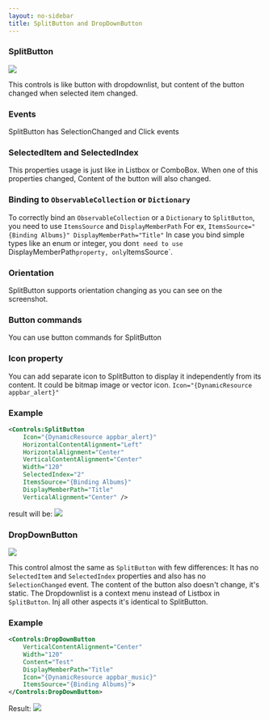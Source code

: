 ```yaml
---
layout: no-sidebar
title: SplitButton and DropDownButton
---
```


### SplitButton

![]({{site.baseurl}}/images/splitButton_1.png)  

This controls is like button with dropdownlist, but content of the button changed when selected item changed.

### Events
SplitButton has SelectionChanged and Click events


### SelectedItem and SelectedIndex
This properties usage is just like in Listbox or ComboBox. When one of this properties changed, Content of the button will also changed.

### Binding to `ObservableCollection` or `Dictionary`
To correctly bind an `ObservableCollection` or a `Dictionary` to `SplitButton`, you need to use `ItemsSource` and `DisplayMemberPath`
For ex, `ItemsSource="{Binding Albums}" DisplayMemberPath="Title"`
In case you bind simple types like an enum or integer, you don`t need to use `DisplayMemberPath` property, only `ItemsSource`.

### Orientation
SplitButton supports orientation changing as you can see on the screenshot.

### Button commands
You can use button commands for SplitButton

### Icon property
You can add separate icon to SplitButton to display it independently from its content.
It could be bitmap image or vector icon.
`Icon="{DynamicResource appbar_alert}"`

### Example
```xml
<Controls:SplitButton 
    Icon="{DynamicResource appbar_alert}"
    HorizontalContentAlignment="Left"
    HorizontalAlignment="Center"
    VerticalContentAlignment="Center"
    Width="120"
    SelectedIndex="2"
    ItemsSource="{Binding Albums}"
    DisplayMemberPath="Title"
    VerticalAlignment="Center" />
```
								
result will be:
![]({{site.baseurl}}/images/splitButton_2.png)



### DropDownButton

![]({{site.baseurl}}/images/dropDownButton_1.png)  

This control almost the same as `SplitButton` with few differences:
It has no `SelectedItem` and `SelectedIndex` properties and also has no `SelectionChanged` event.
The content of the button also doesn't change, it's static. The Dropdownlist is a context menu instead of Listbox in `SplitButton`.
Inj all other aspects it's identical to SplitButton.

### Example
```xml
<Controls:DropDownButton 
    VerticalContentAlignment="Center"
    Width="120"
    Content="Test"
    DisplayMemberPath="Title"
    Icon="{DynamicResource appbar_music}"
    ItemsSource="{Binding Albums}">
</Controls:DropDownButton>
```
			
Result:
![]({{site.baseurl}}/images/dropDownButton_2.png)  
			
